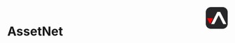 <a href="https://aimeos.org/">
    <img src="https://raw.githubusercontent.com/patrick-potocny/asset_net/master/public/static/android-chrome-256x256.png" alt="AssetNet logo" title="AssetNet" align="right" height="50" />
</a>

# AssetNet 
